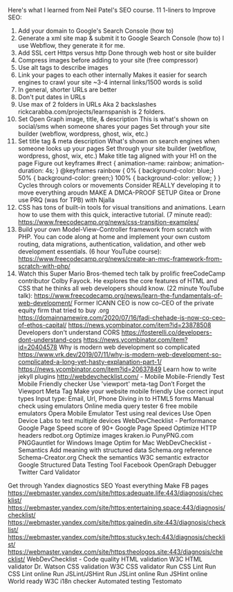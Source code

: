 Here's what I learned from Neil Patel's SEO course.
  11 1-liners to Improve SEO:
  1. Add your domain to Google's Search Console (how to)
  2. Generate a xml site map & submit it to Google Search Console (how to)
    I use Webflow, they generate it for me.
  3. Add SSL cert
    Https versus http
    Done through web host or site builder
  4. Compress images before adding to your site (free compressor)
  5. Use alt tags to describe images
  6. Link your pages to each other internally
    Makes it easier for search engines to crawl your site
    ~3-4 internal links/1500 words is solid
  7. In general, shorter URLs are better
  8. Don't put dates in URLs
  9. Use max of 2 folders in URLs
    Aka 2 backslashes
    rickcarabba.com/projects/learnspanish is 2 folders.
  10. Set Open Graph image, title, & description
    This is what's shown on social/sms when someone shares your pages
    Set through your site builder (webflow, wordpress, ghost, wix, etc.)
  11. Set title tag & meta description
    What's shown on search engines when someone looks up your pages
    Set through your site builder (webflow, wordpress, ghost, wix, etc.)
    Make title tag aligned with your H1 on the page
Figure out keyframes
  #rect {
  animation-name: rainbow;
  animation-duration: 4s;
  }
  @keyframes rainbow {
  0% {
  background-color: blue;}
  50% {
  background-color: green;}
  100% {
  background-color: yellow; }
  }
  Cycles through colors or movements
  Consider REALLY developing it to move everything aroudn
MAKE A DMCA-PROOF SETUP
  Gitea or Drone
  use PRQ (was for TPB) with Njalla
5. CSS has tons of built-in tools for visual transitions and animations. Learn how to use them with this quick, interactive tutorial. (7 minute read): https://www.freecodecamp.org/news/css-transition-examples/
3. Build your own Model-View-Controller framework from scratch with PHP. You can code along at home and implement your own custom routing, data migrations, authentication, validation, and other web development essentials. (6 hour YouTube course): https://www.freecodecamp.org/news/create-an-mvc-framework-from-scratch-with-php/
5. Watch this Super Mario Bros-themed tech talk by prolific freeCodeCamp contributor Colby Fayock. He explores the core features of HTML and CSS that he thinks all web developers should know. (22 minute YouTube talk): https://www.freecodecamp.org/news/learn-the-fundamentals-of-web-development/
Former ICANN CEO is now co-CEO of the private equity firm that tried to buy .org
  https://domainnamewire.com/2020/07/16/fadi-chehade-is-now-co-ceo-of-ethos-capital/
  https://news.ycombinator.com/item?id=23878508
Developers don't understand CORS
  https://fosterelli.co/developers-dont-understand-cors
  https://news.ycombinator.com/item?id=20404578
Why is modern web development so complicated
  https://www.vrk.dev/2019/07/11/why-is-modern-web-development-so-complicated-a-long-yet-hasty-explanation-part-1/
  https://news.ycombinator.com/item?id=20637849
Learn how to write jekyll plugins
http://webdevchecklist.com/ - Mobile
  Mobile-Friendly Test
    Mobile Friendly checker
  Use 'viewport' meta-tag
    Don’t Forget the Viewport Meta Tag
    Make your website mobile friendly
  Use correct input types
    Input type: Email, Url, Phone
    Diving in to HTML5 forms
  Manual check using emulators
    Online media query tester
    6 free mobile emulators
    Opera Mobile Emulator
  Test using real devices
    Use Open Device Labs to test multiple devices
WebDevChecklist - Performance
  Google Page Speed score of 90+
    Google Page Speed
  Optimize HTTP headers
    redbot.org
  Optimize images
    kraken.io
    PunyPNG.com
    PNGGauntlet for Windows
    Image Optim for Mac
WebDevChecklist - Semantics
  Add meaning with structured data
    Schema.org reference
    Schema-Creator.org
  Check the semantics
    W3C semantic extractor
    Google Structured Data Testing Tool
    Facebook OpenGraph Debugger
    Twitter Card Validator











Get through Yandex diagnostics
  SEO
    Yoast everything
    Make FB pages
  https://webmaster.yandex.com/site/https:adequate.life:443/diagnosis/checklist/
  https://webmaster.yandex.com/site/https:entertaining.space:443/diagnosis/checklist/
  https://webmaster.yandex.com/site/https:gainedin.site:443/diagnosis/checklist/
  https://webmaster.yandex.com/site/https:stucky.tech:443/diagnosis/checklist/
  https://webmaster.yandex.com/site/https:theologos.site:443/diagnosis/checklist/
WebDevChecklist - Code quality
  HTML validation
    W3C HTML validator
    Dr. Watson
  CSS validation
    W3C CSS validator
  Run CSS Lint
    Run CSS Lint online
  Run JSLint/JSHint
    Run JSLint online
    Run JSHint online
  World ready
    W3C i18n checker
  Automated testing
    Testomato
